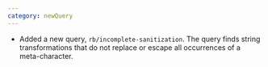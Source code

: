 ```yaml
---
category: newQuery
---
```

* Added a new query, `rb/incomplete-sanitization`. The query finds string transformations that do not replace or escape all occurrences of a meta-character.
